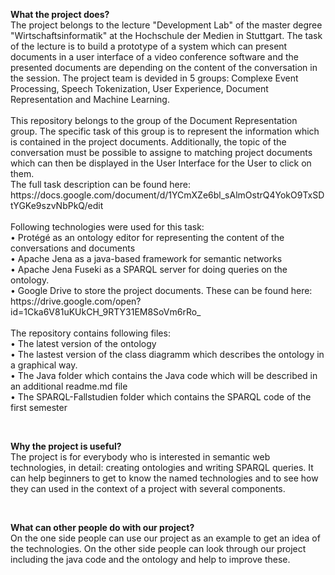 <p><strong>What the project does?</strong><br />The project belongs to the lecture "Development Lab" of the master degree "Wirtschaftsinformatik" at the Hochschule der Medien in Stuttgart. The task of the lecture is to build a prototype of a system which can present documents in a user interface of a video conference software and the presented documents are depending on the content of the conversation in the session. The project team is devided in 5 groups: Complexe Event Processing, Speech Tokenization, User Experience, Document Representation and Machine Learning.<br /><br />This repository belongs to the group of the Document Representation group. The specific task of this group is to represent the information which is contained in the project documents. Additionally, the topic of the conversation must be possible to assigne to matching project documents which can then be displayed in the User Interface for the User to click on them.<br />The full task description can be found here: https://docs.google.com/document/d/1YCmXZe6bl_sAlmOstrQ4YokO9TxSDtYGKe9szvNbPkQ/edit<br /><br />Following technologies were used for this task:<br />• Protégé as an ontology editor for representing the content of the conversations and documents<br />• Apache Jena as a java-based framework for semantic networks<br />• Apache Jena Fuseki as a SPARQL server for doing queries on the ontology.<br />• Google Drive to store the project documents. These can be found here: https://drive.google.com/open?id=1Cka6V81uKUkCH_9RTY31EM8SoVm6rRo_ <br /><br />The repository contains following files:<br />• The latest version of the ontology<br />• The lastest version of the class diagramm which describes the ontology in a graphical way.<br />• The Java folder which contains the Java code which will be described in an additional readme.md file<br />• The SPARQL-Fallstudien folder which contains the SPARQL code of the first semester</p>
<p>&nbsp;</p>
<p><strong>Why the project is useful?</strong><br />The project is for everybody who is interested in semantic web technologies, in detail: creating ontologies and writing SPARQL queries. It can help beginners to get to know the named technologies and to see how they can used in the context of a project with several components.</p>
<p>&nbsp;</p>
<p><strong>What can other people do with our project?</strong><br />On the one side people can use our project as an example to get an idea of the technologies. On the other side people can look through our project including the java code and the ontology and help to improve these.</p>

